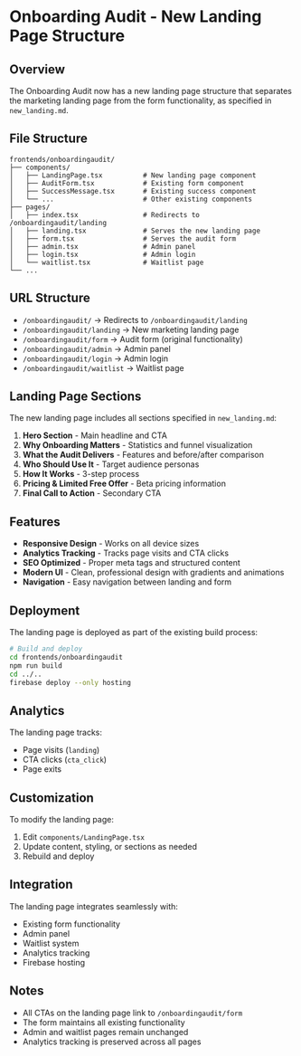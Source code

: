 # Onboarding Audit - New Landing Page Structure

## Overview

The Onboarding Audit now has a new landing page structure that separates the marketing landing page from the form functionality, as specified in `new_landing.md`.

## File Structure

```
frontends/onboardingaudit/
├── components/
│   ├── LandingPage.tsx          # New landing page component
│   ├── AuditForm.tsx            # Existing form component
│   ├── SuccessMessage.tsx       # Existing success component
│   └── ...                      # Other existing components
├── pages/
│   ├── index.tsx                # Redirects to /onboardingaudit/landing
│   ├── landing.tsx              # Serves the new landing page
│   ├── form.tsx                 # Serves the audit form
│   ├── admin.tsx                # Admin panel
│   ├── login.tsx                # Admin login
│   └── waitlist.tsx             # Waitlist page
└── ...
```

## URL Structure

- `/onboardingaudit/` → Redirects to `/onboardingaudit/landing`
- `/onboardingaudit/landing` → New marketing landing page
- `/onboardingaudit/form` → Audit form (original functionality)
- `/onboardingaudit/admin` → Admin panel
- `/onboardingaudit/login` → Admin login
- `/onboardingaudit/waitlist` → Waitlist page

## Landing Page Sections

The new landing page includes all sections specified in `new_landing.md`:

1. **Hero Section** - Main headline and CTA
2. **Why Onboarding Matters** - Statistics and funnel visualization
3. **What the Audit Delivers** - Features and before/after comparison
4. **Who Should Use It** - Target audience personas
5. **How It Works** - 3-step process
6. **Pricing & Limited Free Offer** - Beta pricing information
7. **Final Call to Action** - Secondary CTA

## Features

- **Responsive Design** - Works on all device sizes
- **Analytics Tracking** - Tracks page visits and CTA clicks
- **SEO Optimized** - Proper meta tags and structured content
- **Modern UI** - Clean, professional design with gradients and animations
- **Navigation** - Easy navigation between landing and form

## Deployment

The landing page is deployed as part of the existing build process:

```bash
# Build and deploy
cd frontends/onboardingaudit
npm run build
cd ../..
firebase deploy --only hosting
```

## Analytics

The landing page tracks:
- Page visits (`landing`)
- CTA clicks (`cta_click`)
- Page exits

## Customization

To modify the landing page:
1. Edit `components/LandingPage.tsx`
2. Update content, styling, or sections as needed
3. Rebuild and deploy

## Integration

The landing page integrates seamlessly with:
- Existing form functionality
- Admin panel
- Waitlist system
- Analytics tracking
- Firebase hosting

## Notes

- All CTAs on the landing page link to `/onboardingaudit/form`
- The form maintains all existing functionality
- Admin and waitlist pages remain unchanged
- Analytics tracking is preserved across all pages
